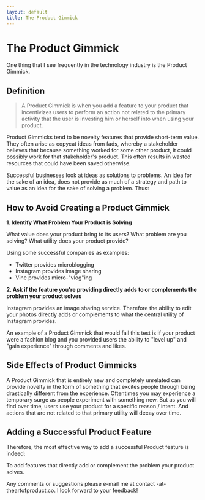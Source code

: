 ```yaml
---
layout: default
title: The Product Gimmick
---
```


The Product Gimmick
===================

One thing that I see frequently in the technology industry
is the Product Gimmick.

Definition
----------

> A Product Gimmick is when you add a feature to your product
> that incentivizes users to perform an action not related to the
> primary activity that the user is investing him or herself into
> when using your product.

Product Gimmicks tend to be novelty features that provide short-term
value. They often arise as copycat ideas from fads, whereby a stakeholder
believes that because something worked for some other product, it could
possibly work for that stakeholder's product. This often results in wasted
resources that could have been saved otherwise.

Successful businesses look at ideas as solutions to problems. An idea for the
sake of an idea, does not provide as much of a strategy and path to value
as an idea for the sake of solving a problem. Thus:

How to Avoid Creating a Product Gimmick
---------------------------------------

**1. Identify What Problem Your Product is Solving**

What value does your product bring to its users? What problem are you solving?
What utility does your product provide?

Using some successful companies as examples:

*  Twitter provides microblogging
*  Instagram provides image sharing
*  Vine provides micro-"vlog"ing

**2. Ask if the feature you're providing directly adds to or complements the problem your product solves**

Instagram provides an image sharing service. Therefore the ability to edit
your photos directly adds or complements to what the central utility of Instagram provides.

An example of a Product Gimmick that would fail this test is if your product were a fashion blog
and you provided users the ability to "level up" and "gain experience" through comments and likes.

Side Effects of Product Gimmicks
--------------------------------

A Product Gimmick that is entirely new and completely unrelated can provide novelty in the form
of something that excites people through being drastically different from the experience. Oftentimes
you may experience a temporary surge as people experiment with something new. But as you will find
over time, users use your product for a specific reason / intent. And actions that are not related
to that primary utility will decay over time.

Adding a Successful Product Feature
-----------------------------------

Therefore, the most effective way to add a successful Product feature is indeed:

To add features that directly add or complement the problem your product solves.

Any comments or suggestions please e-mail me at contact -at- theartofproduct.co.
I look forward to your feedback!